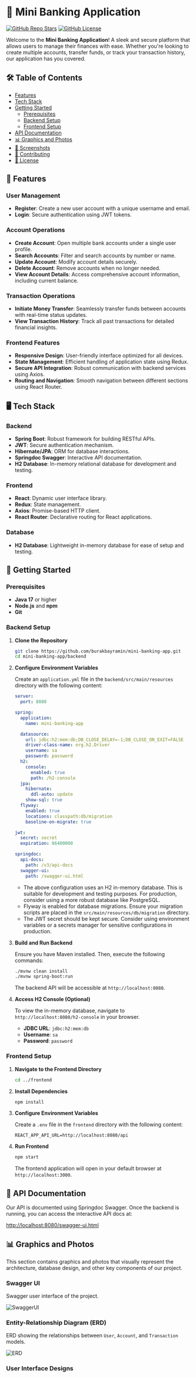 # 🚀 Mini Banking Application

[![GitHub Repo Stars](https://img.shields.io/github/stars/burakbayramin/mini-banking-app.svg?style=social&label=Star)](https://github.com/burakbayramin/mini-banking-app)
[![GitHub License](https://img.shields.io/github/license/burakbayramin/mini-banking-app)](https://github.com/burakbayramin/mini-banking-app/blob/main/LICENSE)

Welcome to the **Mini Banking Application**! A sleek and secure platform that allows users to manage their finances with ease. Whether you're looking to create multiple accounts, transfer funds, or track your transaction history, our application has you covered.


## 🛠️ Table of Contents

- [Features](#features)
- [Tech Stack](#tech-stack)
- [Getting Started](#getting-started)
  - [Prerequisites](#prerequisites)
  - [Backend Setup](#backend-setup)
  - [Frontend Setup](#frontend-setup)
- [API Documentation](#api-documentation)
- [📊 Graphics and Photos](#-graphics-and-photos)
- [📸 Screenshots](#screenshots)
- [🤝 Contributing](#contributing)
- [📝 License](#license)

## 🎯 Features

### User Management
- **Register**: Create a new user account with a unique username and email.
- **Login**: Secure authentication using JWT tokens.

### Account Operations
- **Create Account**: Open multiple bank accounts under a single user profile.
- **Search Accounts**: Filter and search accounts by number or name.
- **Update Account**: Modify account details securely.
- **Delete Account**: Remove accounts when no longer needed.
- **View Account Details**: Access comprehensive account information, including current balance.

### Transaction Operations
- **Initiate Money Transfer**: Seamlessly transfer funds between accounts with real-time status updates.
- **View Transaction History**: Track all past transactions for detailed financial insights.

### Frontend Features
- **Responsive Design**: User-friendly interface optimized for all devices.
- **State Management**: Efficient handling of application state using Redux.
- **Secure API Integration**: Robust communication with backend services using Axios.
- **Routing and Navigation**: Smooth navigation between different sections using React Router.

## 🖥️ Tech Stack

### Backend
- **Spring Boot**: Robust framework for building RESTful APIs.
- **JWT**: Secure authentication mechanism.
- **Hibernate/JPA**: ORM for database interactions.
- **Springdoc Swagger**: Interactive API documentation.
- **H2 Database**: In-memory relational database for development and testing.

### Frontend
- **React**: Dynamic user interface library.
- **Redux**: State management.
- **Axios**: Promise-based HTTP client.
- **React Router**: Declarative routing for React applications.

### Database
- **H2 Database**: Lightweight in-memory database for ease of setup and testing.

## 🚀 Getting Started

### Prerequisites

- **Java 17** or higher
- **Node.js** and **npm**
- **Git**

### Backend Setup

1. **Clone the Repository**
   ```bash
   git clone https://github.com/burakbayramin/mini-banking-app.git
   cd mini-banking-app/backend

2. **Configure Environment Variables**

    Create an `application.yml` file in the `backend/src/main/resources` directory with the following content:

    ```yaml
    server:
      port: 8080

    spring:
      application:
        name: mini-banking-app

      datasource:
        url: jdbc:h2:mem:db;DB_CLOSE_DELAY=-1;DB_CLOSE_ON_EXIT=FALSE
        driver-class-name: org.h2.Driver
        username: sa
        password: password
      h2:
        console:
          enabled: true
          path: /h2-console
      jpa:
        hibernate:
          ddl-auto: update
        show-sql: true
      flyway:
        enabled: true
        locations: classpath:db/migration
        baseline-on-migrate: true

    jwt:
      secret: secret
      expiration: 86400000

    springdoc:
      api-docs:
        path: /v3/api-docs
      swagger-ui:
        path: /swagger-ui.html
    ```

    - The above configuration uses an H2 in-memory database. This is suitable for development and testing purposes. For production, consider using a more robust database like PostgreSQL.
    - Flyway is enabled for database migrations. Ensure your migration scripts are placed in the `src/main/resources/db/migration` directory.
    - The JWT secret should be kept secure. Consider using environment variables or a secrets manager for sensitive configurations in production.

3. **Build and Run Backend**

    Ensure you have Maven installed. Then, execute the following commands:

    ```bash
    ./mvnw clean install
    ./mvnw spring-boot:run
    ```

    The backend API will be accessible at `http://localhost:8080`.

4. **Access H2 Console (Optional)**

    To view the in-memory database, navigate to `http://localhost:8080/h2-console` in your browser.

    - **JDBC URL**: `jdbc:h2:mem:db`
    - **Username**: `sa`
    - **Password**: `password`

### Frontend Setup

1. **Navigate to the Frontend Directory**

    ```bash
    cd ../frontend
    ```

2. **Install Dependencies**

    ```bash
    npm install
    ```

3. **Configure Environment Variables**

    Create a `.env` file in the `frontend` directory with the following content:

    ```env
    REACT_APP_API_URL=http://localhost:8080/api
    ```

4. **Run Frontend**

    ```bash
    npm start
    ```

    The frontend application will open in your default browser at `http://localhost:3000`.

## 📄 API Documentation

Our API is documented using Springdoc Swagger. Once the backend is running, you can access the interactive API docs at:

[http://localhost:8080/swagger-ui.html](http://localhost:8080/swagger-ui.html)

## 📊 Graphics and Photos

This section contains graphics and photos that visually represent the architecture, database design, and other key components of our project.

### Swagger UI

Swagger user interface of the project.

![SwaggerUI](images/swaggerimg.jpg)

### Entity-Relationship Diagram (ERD)

ERD showing the relationships between `User`, `Account`, and `Transaction` models.

![ERD](images/erdimage.jpg)

### User Interface Designs
